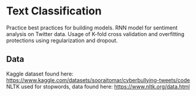 # Text Classification
Practice best practices for building models. RNN model for sentiment analysis on Twitter data. Usage of K-fold cross validation and overfitting protections using regularization and dropout.

## Data
Kaggle dataset found here: https://www.kaggle.com/datasets/soorajtomar/cyberbullying-tweets/code
NLTK used for stopwords, data found here: https://www.nltk.org/data.html
